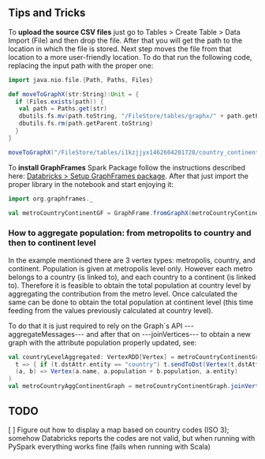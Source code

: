 ## Tips and Tricks

 To **upload the source CSV files** just go to Tables > Create Table > Data Import (File) and then drop the file. After that you will get the path to the location in which the file is stored. Next step moves the file from that location to a more user-friendly location. To do that run the following code, replacing the input path with the proper one:
 
```scala
import java.nio.file.{Path, Paths, Files}

def moveToGraphX(str:String):Unit = {
  if (Files.exists(path)) {
   val path = Paths.get(str)
   dbutils.fs.mv(path.toString, "/FileStore/tables/graphx/" + path.getFileName)
   dbutils.fs.rm(path.getParent.toString)
  }
}

moveToGraphX("/FileStore/tables/i1kzjjyx1462604201728/country_continent.csv")
```

To **install GraphFrames** Spark Package follow the instructions described here: [Databricks > Setup GraphFrames package](http://cdn2.hubspot.net/hubfs/438089/notebooks/help/Setup_graphframes_package.html). After that just import the proper library in the notebook and start enjoying it:

```scala
import org.graphframes._

val metroCountryContinentGF = GraphFrame.fromGraphX(metroCountryContinentGraph)
```

### How to aggregate population: from metropolits to country and then to continent level

In the example mentioned there are 3 vertex types: metropolis, country, and continent. Population is given at metropolis level only. However each metro belongs to a country (is linked to), and each country to a continent (is linked to). Therefore it is feasible to obtain the total population at country level by aggregating the contribution from the metro level. Once calculated the same can be done to obtain the total population at continent level (this time feeding from the values previously calculated at country level).

To do that it is just required to rely on the Graph´s API ---aggregateMessages--- and after that on ---joinVertices--- to obtain a new graph with the attribute population properly updated, see:

```scala
val countryLevelAggregated: VertexRDD[Vertex] = metroCountryContinentGraph.aggregateMessages[Vertex](
  t => { if (t.dstAttr.entity == "country") t.sendToDst(Vertex(t.dstAttr.name, t.srcAttr.population, t.dstAttr.entity)) },
  (a, b) => Vertex(a.name, a.population + b.population, a.entity)
)
val metroCountryAggContinentGraph = metroCountryContinentGraph.joinVertices(countryLevelAggregated)((id, a, b) => b)
```

## TODO

[ ] Figure out how to display a map based on country codes (ISO 3); somehow Databricks reports the codes are not valid, but when running with PySpark everything works fine (fails when running with Scala)
